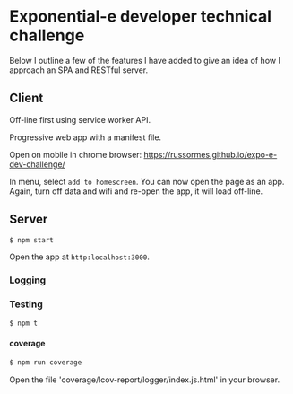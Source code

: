 # Exponential-e developer technical challenge
Below I outline a few of the features I have added to give an idea of how I approach an SPA and RESTful server.

## Client
Off-line first using service worker API.

Progressive web app with a manifest file.

Open on mobile in chrome browser: https://russormes.github.io/expo-e-dev-challenge/

In menu, select `add to homescreen`. You can now open the page as an app. Again, turn off data and wifi and re-open the app, it will load off-line.


## Server
```sh
$ npm start
```
Open the app at `http:localhost:3000`.
### Logging

### Testing
```sh
$ npm t
```

#### coverage
```sh
$ npm run coverage
```
Open the file 'coverage/lcov-report/logger/index.js.html' in your browser.
